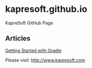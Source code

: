 # kapresoft.github.io
KapreSoft GitHub Page

## Articles

[Getting Started with Gradle](docs/getting-started-with-gradle)

<p>
  Please visit:  <a href="http://www.kapresoft.com">http://www.kapresoft.com</a>
</p>

